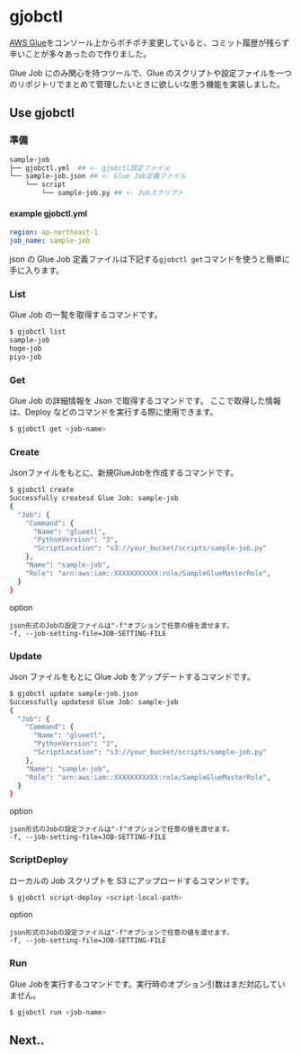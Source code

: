 # gjobctl

[AWS Glue](https://aws.amazon.com/jp/glue/)をコンソール上からポチポチ変更していると、コミット履歴が残らず辛いことが多々あったので作りました。

Glue Job にのみ関心を持つツールで、Glue のスクリプトや設定ファイルを一つのリポジトリでまとめて管理したいときに欲しいな思う機能を実装しました。

## Use gjobctl

### 準備

```bash
sample-job
├── gjobctl.yml  ## <- gjobctl設定ファイル
└── sample-job.json ## <- Glue Job定義ファイル
    └── script
        └── sample-job.py ## <- Jobスクリプト
```

#### example gjobctl.yml

```yml:gjobctl.yml
region: ap-northeast-1
job_name: sample-job
```

json の Glue Job 定義ファイルは下記する`gjobctl get`コマンドを使うと簡単に手に入ります。

### List
Glue Job の一覧を取得するコマンドです。
```bash
$ gjobctl list
sample-job
hoge-job
piyo-job
```

### Get
Glue Job の詳細情報を Json で取得するコマンドです。
ここで取得した情報は、Deploy などのコマンドを実行する際に使用できます。


```bash
$ gjobctl get <job-name>
```

### Create
Jsonファイルをもとに、新規GlueJobを作成するコマンドです。
```bash
$ gjobctl create
Successfully createsd Glue Job: sample-job
{
  "Job": {
    "Command": {
      "Name": "glueetl",
      "PythonVersion": "3",
      "ScriptLocation": "s3://your_bucket/scripts/sample-job.py"
    },
    "Name": "sample-job",
    "Role": "arn:aws:iam::XXXXXXXXXXX:role/SampleGlueMasterRole",
  }
}
```

option
```
json形式のJobの設定ファイルは"-f"オプションで任意の値を渡せます。
-f, --job-setting-file=JOB-SETTING-FILE
```

### Update
Json ファイルをもとに Glue Job をアップデートするコマンドです。

```bash
$ gjobctl update sample-job.json
Successfully updatesd Glue Job: sample-job
{
  "Job": {
    "Command": {
      "Name": "glueetl",
      "PythonVersion": "3",
      "ScriptLocation": "s3://your_bucket/scripts/sample-job.py"
    },
    "Name": "sample-job",
    "Role": "arn:aws:iam::XXXXXXXXXXX:role/SampleGlueMasterRole",
  }
}
```

option
```
json形式のJobの設定ファイルは"-f"オプションで任意の値を渡せます。
-f, --job-setting-file=JOB-SETTING-FILE
```

### ScriptDeploy
ローカルの Job スクリプトを S3 にアップロードするコマンドです。

```bash
$ gjobctl script-deploy <script-local-path> 
```

option
```
json形式のJobの設定ファイルは"-f"オプションで任意の値を渡せます。
-f, --job-setting-file=JOB-SETTING-FILE
```

### Run
Glue Jobを実行するコマンドです。実行時のオプション引数はまだ対応していません。

```bash
$ gjobctl run <job-name>
```


## Next..
